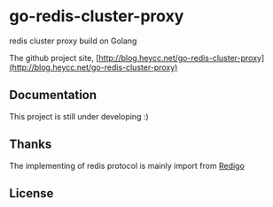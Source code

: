 go-redis-cluster-proxy
======================
redis cluster proxy build on Golang

The github project site, [http://blog.heycc.net/go-redis-cluster-proxy](http://blog.heycc.net/go-redis-cluster-proxy)

Documentation
-------------
This project is still under developing :)

## Thanks
The implementing of redis protocol is mainly import from [Redigo](https://github.com/garyburd/redigo)

License
-------